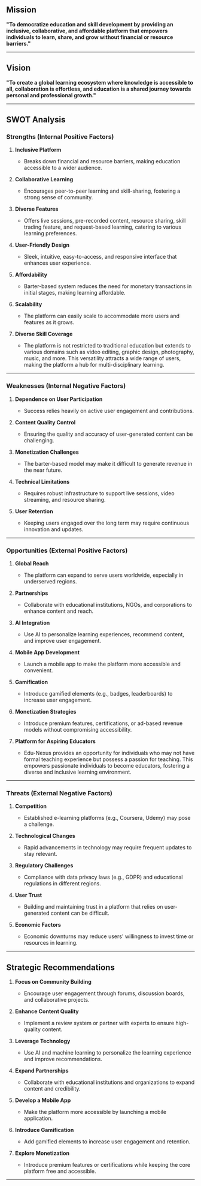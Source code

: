 ## **Mission**  
**"To democratize education and skill development by providing an inclusive, collaborative, and affordable platform that empowers individuals to learn, share, and grow without financial or resource barriers."**  

---  

## **Vision**  
**"To create a global learning ecosystem where knowledge is accessible to all, collaboration is effortless, and education is a shared journey towards personal and professional growth."**  

---  

## **SWOT Analysis**  

### **Strengths (Internal Positive Factors)**  

1. **Inclusive Platform**  
   - Breaks down financial and resource barriers, making education accessible to a wider audience.  

2. **Collaborative Learning**  
   - Encourages peer-to-peer learning and skill-sharing, fostering a strong sense of community.  

3. **Diverse Features**  
   - Offers live sessions, pre-recorded content, resource sharing, skill trading feature, and request-based learning, catering to various learning preferences.  

4. **User-Friendly Design**  
   - Sleek, intuitive, easy-to-access, and responsive interface that enhances user experience.  

5. **Affordability**  
   - Barter-based system reduces the need for monetary transactions in initial stages, making learning affordable.  

6. **Scalability**  
   - The platform can easily scale to accommodate more users and features as it grows.  

7. **Diverse Skill Coverage**  
   - The platform is not restricted to traditional education but extends to various domains such as video editing, graphic design, photography, music, and more. This versatility attracts a wide range of users, making the platform a hub for multi-disciplinary learning.  

---  

### **Weaknesses (Internal Negative Factors)**  

1. **Dependence on User Participation**  
   - Success relies heavily on active user engagement and contributions.  

2. **Content Quality Control**  
   - Ensuring the quality and accuracy of user-generated content can be challenging.  

3. **Monetization Challenges**  
   - The barter-based model may make it difficult to generate revenue in the near future.  

4. **Technical Limitations**  
   - Requires robust infrastructure to support live sessions, video streaming, and resource sharing.  

5. **User Retention**  
   - Keeping users engaged over the long term may require continuous innovation and updates.  

---  

### **Opportunities (External Positive Factors)**  

1. **Global Reach**  
   - The platform can expand to serve users worldwide, especially in underserved regions.  

2. **Partnerships**  
   - Collaborate with educational institutions, NGOs, and corporations to enhance content and reach.  

3. **AI Integration**  
   - Use AI to personalize learning experiences, recommend content, and improve user engagement.  

4. **Mobile App Development**  
   - Launch a mobile app to make the platform more accessible and convenient.  

5. **Gamification**  
   - Introduce gamified elements (e.g., badges, leaderboards) to increase user engagement.  

6. **Monetization Strategies**  
   - Introduce premium features, certifications, or ad-based revenue models without compromising accessibility.  

7. **Platform for Aspiring Educators**  
   - Edu-Nexus provides an opportunity for individuals who may not have formal teaching experience but possess a passion for teaching. This empowers passionate individuals to become educators, fostering a diverse and inclusive learning environment.  

---  

### **Threats (External Negative Factors)**  

1. **Competition**  
   - Established e-learning platforms (e.g., Coursera, Udemy) may pose a challenge.  

2. **Technological Changes**  
   - Rapid advancements in technology may require frequent updates to stay relevant.  

3. **Regulatory Challenges**  
   - Compliance with data privacy laws (e.g., GDPR) and educational regulations in different regions.  

4. **User Trust**  
   - Building and maintaining trust in a platform that relies on user-generated content can be difficult.  

5. **Economic Factors**  
   - Economic downturns may reduce users' willingness to invest time or resources in learning.  

---  

## **Strategic Recommendations**  

1. **Focus on Community Building**  
   - Encourage user engagement through forums, discussion boards, and collaborative projects.  

2. **Enhance Content Quality**  
   - Implement a review system or partner with experts to ensure high-quality content.  

3. **Leverage Technology**  
   - Use AI and machine learning to personalize the learning experience and improve recommendations.  

4. **Expand Partnerships**  
   - Collaborate with educational institutions and organizations to expand content and credibility.  

5. **Develop a Mobile App**  
   - Make the platform more accessible by launching a mobile application.  

6. **Introduce Gamification**  
   - Add gamified elements to increase user engagement and retention.  

7. **Explore Monetization**  
   - Introduce premium features or certifications while keeping the core platform free and accessible.  

---  
